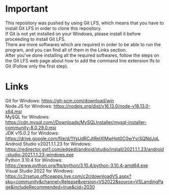 # Important
This repository was pushed by using Git LFS, which means that you have to install Git LFS in order to clone this repository.
<br />
If Git is not yet installed on your Windows, please install it before proceeding to install Git LFS.
<br />
There are more softwares which are required in order to be able to run the program, and you can find all of them in the Links section.
<br />
After you've done installing all the required softwares, follow the steps on the Git LFS web page about how to add the command line extension lfs to Git (Follow only the first step).

# Links
Git for Windows: https://git-scm.com/download/win
<br />
Node.JS for Windows: https://nodejs.org/dist/v16.13.0/node-v16.13.0-x64.msi
<br />
MySQL for Windows: https://cdn.mysql.com//Downloads/MySQLInstaller/mysql-installer-community-8.0.29.0.msi
<br />
JDK v15.0.2 for Windows: https://drive.google.com/file/d/1YsUdRCJtRelXlMwHpt0C0wYyrSQNdJqL
<br />
Android Studio v2021.1.1.23 for Windows: https://redirector.gvt1.com/edgedl/android/studio/install/2021.1.1.23/android-studio-2021.1.1.23-windows.exe
<br />
Python 3.10.4 for Windows: https://www.python.org/ftp/python/3.10.4/python-3.10.4-amd64.exe
<br />
Visual Studio 2022 for Windows: https://c2rsetup.officeapps.live.com/c2r/downloadVS.aspx?sku=community&channel=Release&version=VS2022&source=VSLandingPage&includeRecommended=true&cid=2030